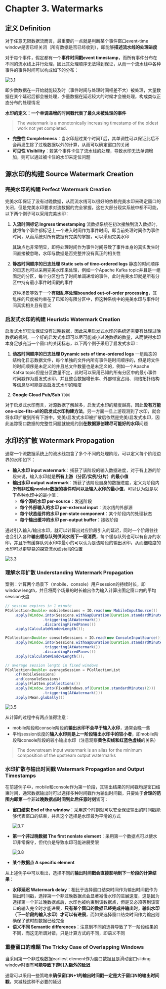 # Chapter 3. Watermarks

## 定义 Definition

对于任意无限数据流而言，最重要的一点就是判断某个事件窗口event-time window是否已经关闭（所有数据是否已经收到），即能够**描述流水线的处理进度**

对于每个事件，假定都有一个**事件时间戳event timestamp**，而所有事件分布在不同的流水线上并行处理，因此其处理顺序无法得到保证，从而一个流水线中各种事件的事件时间可以构成如下的分布：

![3.1](images/3.1.gif)

即少数数据在一开始就能较及时（事件时间与处理时间相差不大）被处理，大量数据在某个延迟后都会被处理，少量数据在延迟较大的时候才会被处理，构成类似正态分布的处理情况

**水印的定义：一个单调递增的时间戳代表了最久未被处理的事件**

> The watermark is a monotonically increasing timestamp of the oldest work not yet completed.

- **完整性 Completeness**：当水印超过某个时间T后，其单调性可以保证此后不会再发生除了过晚数据以外的计算，从而可以确定窗口的关闭
- **可见性 Visibility**：若某个事件卡住了流水线的处理，导致水印无法单调增加，则可以通过被卡住的水印来定位问题

## 源水印的构建 Source Watermark Creation

### 完美水印的构建 Perfect Watermark Creation

完美水印保证了没有过晚数据，从而流水线可以很好的依赖完美水印来确定窗口的关闭，但是完美水印要求对流数据的完全掌握，这在大部分现实系统中都不可能，以下两个例子可以采用完美水印：

1. **入流时间标记 Ingress timestamping**
   流数据系统在初次接触到流入数据时，就将每个事件都标记上一个进入时间作为事件时间，即当前处理时间作为事件时间，从而系统对所有数据有完美的掌握，可以采用完美水印

   其缺点也非常明显，即将处理时间作为事件时间导致了事件本身的真实发生时间直接被忽略，水印与数据是否完整并没有真正的相关性

2. **静态时间顺序的日志处理 Static sets of time-ordered logs**
   静态的时间顺序的日志也可以采用完美水印来处理，例如一个Apache Kafka topic并且是一组固定的分区，每个分区包含了时间单调递增的事件，此时完美水印就是所有分区中持有最小事件时间戳的事件

   这种场景等效于一个**有限乱序处理bounded out-of-order processing**，其乱序的尺度被约束在了已知的有限分区中，但这种系统中的完美水印与事件时间真实相关且有意义

### 启发式水印的构建 Heuristic Watermark Creation

启发式水印无法保证没有过晚数据，因此采用启发式水印的系统还需要有处理过晚数据的机制，一个好的启发式水印可以尽可能减小过晚数据的数量，从而使得水印本身足够充当一个窗口的关闭标志，以下两个例子采用了启发式水印：

1. **动态时间顺序的日志处理 Dynamic sets of time-ordered logs**
   一组动态的结构化日志数据文件，每个单独的文件内所有事件是时间顺序的，但是跨文件的时间顺序是未定义的并且总文件数量也是未定义的，例如一个Apache Kafka topic但是分区数量不定，此时可以采用已知的所有分区中的最小事件时间戳作为启发式水印，并且整合数据增长率、外部带宽占用、网络拓扑结构等信息尽可能提高启发式水印的精度

2. **Google Cloud Pub/Sub**
   `TODO`

对于启发式水印而言，对源数据了解越多，启发式水印的精度越高，因此**没有万能one-size-fits-all的启发式水印构建方法**，另一方面一旦上游观测到了水印，就会将水印扩散到所有下游中，完美/启发式水印被扩散后依然是完美/启发式水印，因此追踪窗口数据的完整性问题就被规约到**在数据源创建尽可能好的水印**问题

## 水印的扩散 Watermark Propagation

通常一个流数据系统上的流水线包含了多个不同的处理阶段，可以定义每个阶段边界的水印如下：

- **输入水印 input watermark**：捕获了该阶段的输入数据进度，对于有上游的阶段来说，输入水印就是**所有上游（分区/实例/分片）的最小值**
- **输出水印 output watermark**：捕获了该阶段自身的数据进度，定义为阶段内**所有非过晚nonlate数据的事件时间以及输入水印的最小值**，可以认为就是以下各种水印中的最小值：
  - **每个源的水印 per-source**：发送阶段
  - **每个外部输入的水印 per-external input**：流水线的外部源
  - **每个状态组件的水印 per-state component**：某个阶段内的处理状态
  - **每个输出缓冲的水印 per-output buffer**：接收阶段

通过引入输入/输出水印，就可以计算出对应阶段引入的延迟，同时一个阶段往往也会引入各种**输出缓存队列供流水线下一级消费**，每个缓存队列也可以有自身的水印，并且所有缓存队列水印中最小的可以认为是该阶段的输出水印，从而细粒度的水印可以更容易的探查流水线stall的位置

![3.3](images/3.3.png)

### 理解水印扩散 Understanding Watermark Propagation

案例：计算两个场景下（mobile、console）用户session的持续时长，即window length，并且将两个场景的时长输出作为输入计算出固定窗口内的平均session长度

```java
// session expires in 1 minute
PCollection<Double> mobileSessions = IO.read(new MobileInputSource())
    .apply(Window.into(Sessions.withGapDuration(Duration.standardMinutes(1)))
                 .triggering(AtWatermark())
                 .discardingFiredPanes())
    .apply(CalculateWindowLength());

PCollection<Double> consoleSessions = IO.read(new ConsoleInputSource())
    .apply(Window.into(Sessions.withGapDuration(Duration.standardMinutes(1)))
                 .triggering(AtWatermark())
                 .discardingFiredPanes())
    .apply(CalculateWindowLength());

// average session length in fixed windows
PCollection<Double> averageSession = PCollectionList
    .of(mobileSessions)
    .and(consoleSessions)
    .apply(Flatten.pCollections())
    .apply(Window.into(FixedWindows.of(Duration.standardMinutes(2)))
                 .triggering(AtWatermark()))
    .apply(Mean.globally())
```

![3.5](images/3.5.gif)

从计算的过程中有两点值得注意：

- mobile阶段和console阶段的**输出水印不会早于输入水印**，通常会晚一些
- 平均session长度的**输入水印则是上一阶段输出水印中的较小者**，即mobile阶段和console阶段的较小输出水印（注意观察**黄色实线和红蓝色虚线**的关系）

> The downstream input watermark is an alias for the minimum composition of the upstream output watermarks

### 水印扩散与输出时间戳 Watermark Propagation and Output Timestamps

在前述例子中，mobile和console作为第一阶段，其输出结果的时间戳均是窗口结束时间，通常数据输出时可以选择多种时间戳作为输出时间戳，只要处于**合理的范围内即第一个非过晚数据点时间到此后任意时刻**皆可：

- **窗口结束 End of the window**：采用这个时刻就可以安全保证输出的时间戳能够代表窗口的结束，并且这个选择是水印最为平滑的方式

  ![3.7](images/3.7.png)

- **第一个非过晚数据 The first nonlate element**：采用第一个数据点可以使水印非常保守，但代价是导致水印可能进展受限
  
  ![3.8](images/3.8.png)

- **某个数据点 A specific element**

从上述例子中可以看出，选择不同的**输出时间戳会直接影响到下一阶段的计算结果**：

- **水印延迟 Watermark delay**：相比于选择窗口结束时间作为输出时间戳作为输出时间戳，选择第一个非过晚数据点会显著减慢水印的进展速度，这是因为选择第一个非过晚数据点后，水印也被约束到该数据点，但是又必须等到该窗口的输入完全时才能进展，**只有某个窗口的数据已经完成并输出时，输出水印（下一阶段的输入水印）才可以有进展**，而如果选择窗口结束时间作为输出则确保了该时刻数据已经完全
- **语义不同 Semantic differences**：注意到不同的选择导致了下一阶段结果的不同，而这无所谓对错，只是计算方式的不同，即语义不同

### 重叠窗口的难题 The Tricky Case of Overlapping Windows

当采用第一个非过晚数据earliest element作为窗口数据且是滑动窗口sliding window时很有**可能导致下游引入额外的延迟**

通常可以采用一些策略来**确保窗口N+1的输出时间戳一定是大于窗口N的输出时间戳**，来减轻这种不必要的延迟

